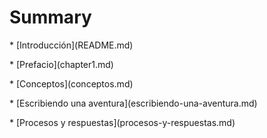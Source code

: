 # Summary

\* \[Introducción\]\(README.md\)

\* \[Prefacio\]\(chapter1.md\)

\* \[Conceptos\]\(conceptos.md\)

\* \[Escribiendo una aventura\]\(escribiendo-una-aventura.md\)

\* \[Procesos y respuestas\]\(procesos-y-respuestas.md\)





